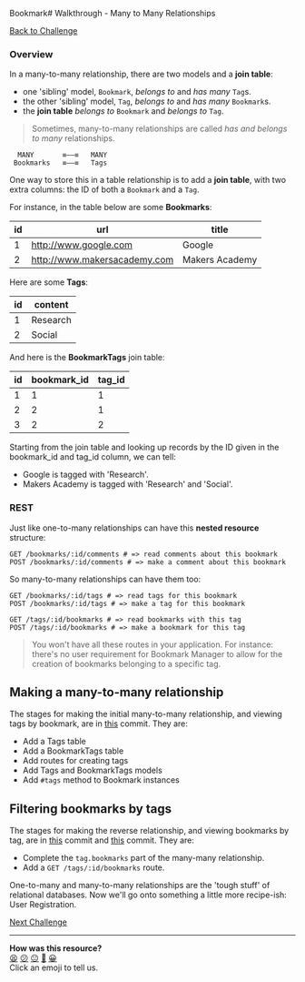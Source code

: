 Bookmark# Walkthrough - Many to Many Relationships

[Back to Challenge](../18_many_to_many_relationships.md)

### Overview

In a many-to-many relationship, there are two models and a **join table**:

- one 'sibling' model, `Bookmark`, _belongs to_ and _has many_ `Tag`s.
- the other 'sibling' model, `Tag`, _belongs to_ and _has many_ `Bookmark`s.
- the **join table** _belongs to_ `Bookmark` and _belongs to_ `Tag`.

> Sometimes, many-to-many relationships are called _has and belongs to many_ relationships.

```
  MANY       ≡––≡   MANY
 Bookmarks   ≡––≡   Tags
```

One way to store this in a table relationship is to add a **join table**, with two extra columns: the ID of both a `Bookmark` and a `Tag`.

For instance, in the table below are some **Bookmarks**:

| id | url                          | title |
|----|------------------------------|---------|
| 1  | http://www.google.com            | Google       |
| 2  | http://www.makersacademy.com     | Makers Academy     |

Here are some **Tags**:

| id | content                    |
|----|----------------------------|
| 1  | Research                   |
| 2  | Social |

And here is the **BookmarkTags** join table:

| id | bookmark_id                    | tag_id |
|----|-------------------------|---------|
| 1  | 1            | 1       |
| 2  | 2 | 1      |
| 3  | 2    | 2 |

Starting from the join table and looking up records by the ID given in the bookmark_id and tag_id column, we can tell:

- Google is tagged with 'Research'.
- Makers Academy is tagged with 'Research' and 'Social'.

### REST

Just like one-to-many relationships can have this **nested resource** structure:

```
GET /bookmarks/:id/comments # => read comments about this bookmark
POST /bookmarks/:id/comments # => make a comment about this bookmark
```

So many-to-many relationships can have them too:

```
GET /bookmarks/:id/tags # => read tags for this bookmark
POST /bookmarks/:id/tags # => make a tag for this bookmark

GET /tags/:id/bookmarks # => read bookmarks with this tag
POST /tags/:id/bookmarks # => make a bookmark for this tag
```

> You won't have all these routes in your application. For instance: there's no user requirement for Bookmark Manager to allow for the creation of bookmarks belonging to a specific tag.

## Making a many-to-many relationship

The stages for making the initial many-to-many relationship, and viewing tags by bookmark, are in [this](https://github.com/makersacademy/bookmark_manager_example/commit/ce8bc856e857f12f303381a1f668346ae3ae1b51) commit. They are:

* Add a Tags table
* Add a BookmarkTags table
* Add routes for creating tags
* Add Tags and BookmarkTags models
* Add `#tags` method to Bookmark instances

## Filtering bookmarks by tags

The stages for making the reverse relationship, and viewing bookmarks by tag, are in [this](https://github.com/makersacademy/bookmark_manager_example/commit/ce8bc856e857f12f303381a1f668346ae3ae1b51) commit and [this](https://github.com/makersacademy/bookmark_manager_example/commit/9f1008310b1d90a26620c2b8cad78c69cabcf697) commit. They are:

* Complete the `tag.bookmarks` part of the many-many relationship.
* Add a `GET /tags/:id/bookmarks` route.

One-to-many and many-to-many relationships are the 'tough stuff' of relational databases. Now we'll go onto something a little more recipe-ish: User Registration.

[Next Challenge](../19_registration.md)

<!-- BEGIN GENERATED SECTION DO NOT EDIT -->

---

**How was this resource?**  
[😫](https://airtable.com/shrUJ3t7KLMqVRFKR?prefill_Repository=makersacademy/course&prefill_File=bookmark_manager/walkthroughs/18.md&prefill_Sentiment=😫) [😕](https://airtable.com/shrUJ3t7KLMqVRFKR?prefill_Repository=makersacademy/course&prefill_File=bookmark_manager/walkthroughs/18.md&prefill_Sentiment=😕) [😐](https://airtable.com/shrUJ3t7KLMqVRFKR?prefill_Repository=makersacademy/course&prefill_File=bookmark_manager/walkthroughs/18.md&prefill_Sentiment=😐) [🙂](https://airtable.com/shrUJ3t7KLMqVRFKR?prefill_Repository=makersacademy/course&prefill_File=bookmark_manager/walkthroughs/18.md&prefill_Sentiment=🙂) [😀](https://airtable.com/shrUJ3t7KLMqVRFKR?prefill_Repository=makersacademy/course&prefill_File=bookmark_manager/walkthroughs/18.md&prefill_Sentiment=😀)  
Click an emoji to tell us.

<!-- END GENERATED SECTION DO NOT EDIT -->
